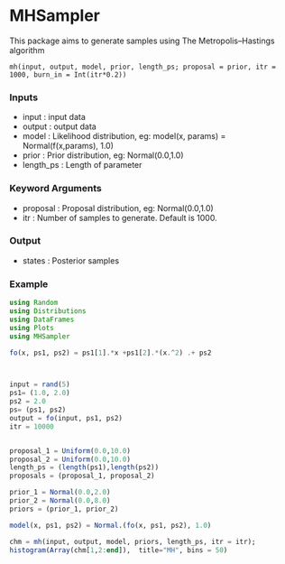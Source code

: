 # MHSampler
This package aims to generate samples using The Metropolis–Hastings algorithm

`mh(input, output, model, prior, length_ps; proposal = prior, itr = 1000, burn_in = Int(itr*0.2))`

### Inputs
- input				: input data
- output			: output data
- model 			: Likelihood distribution, eg: model(x, params) = Normal(f(x,params), 1.0)
- prior				: Prior distribution, eg: Normal(0.0,1.0)
- length_ps			: Length of parameter

### Keyword Arguments
- proposal 			: Proposal distribution, eg: Normal(0.0,1.0)
- itr 				: Number of samples to generate. Default is 1000.

### Output
- states			: Posterior samples

### Example

```julia
using Random
using Distributions
using DataFrames
using Plots
using MHSampler

fo(x, ps1, ps2) = ps1[1].*x +ps1[2].*(x.^2) .+ ps2



input = rand(5)
ps1= (1.0, 2.0)
ps2 = 2.0
ps= (ps1, ps2)
output = fo(input, ps1, ps2)
itr = 10000


proposal_1 = Uniform(0.0,10.0)
proposal_2 = Uniform(0.0,10.0)
length_ps = (length(ps1),length(ps2))
proposals = (proposal_1, proposal_2)

prior_1 = Normal(0.0,2.0)
prior_2 = Normal(0.0,8.0)
priors = (prior_1, prior_2)

model(x, ps1, ps2) = Normal.(fo(x, ps1, ps2), 1.0)

chm = mh(input, output, model, priors, length_ps, itr = itr);
histogram(Array(chm[1,2:end]),  title="MH", bins = 50)
```